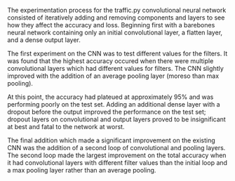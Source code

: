The experimentation process for the traffic.py convolutional neural network
consisted of iteratively adding and removing components and layers
to see how they affect the accuracy and loss. Beginning first with a barebones
neural network containing only an initial convolutional layer, a flatten layer,
and a dense output layer.

The first experiment on the CNN was to test different values for the filters. It
was found that the highest accuracy occured when there were multiple convolutional
layers which had different values for filters. The CNN slightly improved with the
addition of an average pooling layer (moreso than max pooling).

At this point, the accuracy had plateued at approximately 95% and was performing
poorly on the test set. Adding an additional dense layer with a dropout before 
the output improved the performance on the test set; dropout layers on convolutional
and output layers proved to be insignificant at best and fatal to the network 
at worst.

The final addition which made a significant improvement on the existing CNN was the
addition of a second loop of convolutional and pooling layers. The second loop made
the largest improvement on the total accuracy when it had convolutional layers
with different filter values than the initial loop and a max pooling layer
rather than an average pooling.